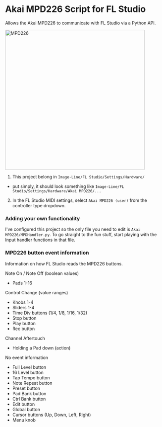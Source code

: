 # Akai MPD226 Script for FL Studio
Allows the Akai MPD226 to communicate with FL Studio via a Python API.

<img src="https://www.stars-music.com/medias/akai/mpd226-hd-89540.png" alt="MPD226" width="450"/>

1) This project belong in `Image-Line/FL Studio/Settings/Hardware/`
  - put simply, it should look something like `Image-Line/FL Studio/Settings/Hardware/Akai MPD226/...`
2) In the FL Studio MIDI settings, select `Akai MPD226 (user)` from the controller type dropdown.

### Adding your own functionality
I've configured this project so the only file you need to edit is `Akai MPD226/MPDHandler.py`.
To go straight to the fun stuff, start playing with the Input handler functions in that file.

### MPD226 button event information
Information on how FL Studio reads the MPD226 buttons.

Note On / Note Off (boolean values)
- Pads 1-16

Control Change (value ranges)
- Knobs 1-4
- Sliders 1-4
- Time Div buttons (1/4, 1/8, 1/16, 1/32)
- Stop button
- Play button
- Rec button

Channel Aftertouch
- Holding a Pad down (action)

No event information
- Full Level button
- 16 Level button
- Tap Tempo button
- Note Repeat button
- Preset button
- Pad Bank button
- Ctrl Bank button
- Edit button
- Global button
- Cursor buttons (Up, Down, Left, Right)
- Menu knob
